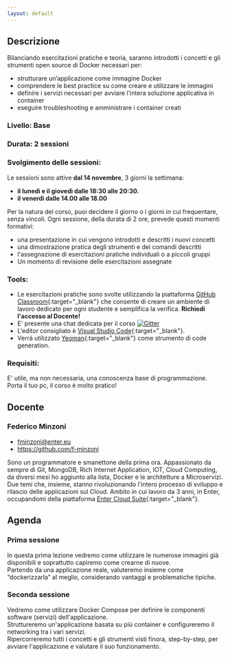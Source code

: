 ```yaml
---
layout: default
---
```


## Descrizione  
Bilanciando esercitazioni pratiche e teoria, saranno introdotti i concetti e gli strumenti open source di Docker necessari per:

- strutturare un’applicazione come immagine Docker  
- comprendere le best practice su come creare e utilizzare le immagini  
- definire i servizi necessari per avviare l'intera soluzione applicativa in container  
- eseguire troubleshooting e amministrare i container creati  

### Livello: Base

### Durata: 2 sessioni
 
### Svolgimento delle sessioni:  
Le sessioni sono attive **dal 14 novembre**, 3 giorni la settimana:  

- **il lunedì e il giovedì dalle 18:30 alle 20:30.**  
- **il venerdì dalle 14.00 alle 18.00**

Per la natura del corso, puoi decidere il giorno o i giorni in cui frequentare, senza vincoli.
Ogni sessione, della durata di 2 ore, prevede questi momenti formativi:

- una presentazione in cui vengono introdotti e descritti i nuovi concetti  
- una dimostrazione pratica degli strumenti e dei comandi descritti  
- l'assegnazione di esercitazioni pratiche individuali o a piccoli gruppi  
- Un momento di revisione delle esercitazioni assegnate

### Tools:

- Le esercitazioni pratiche sono svolte utilizzando la piattaforma [GitHub Classroom](https://classroom.github.com){:target="_blank"} che consente di creare un ambiente di lavoro dedicato per ogni studente e semplifica la verifica. **Richiedi l'accesso al Docente!**    
- E' presente una chat dedicata per il corso [![Gitter](https://badges.gitter.im/Join%20Chat.svg)](https://gitter.im/LOG-ED/real-docker?utm_source=badge&utm_medium=badge&utm_campaign=pr-badge)  
- L'editor consigliato è [Visual Studio Code](https://code.visualstudio.com/){:target="_blank"}.    
- Verrà utilizzato [Yeoman](http://yeoman.io/){:target="_blank"} come strumento di code generation.  

### Requisiti:
 
E' utile, ma non necessaria, una conoscenza base di programmazione.  
Porta il tuo pc, il corso è molto pratico!

## Docente

### Federico Minzoni

- fminzoni@enter.eu 
- https://github.com/f-minzoni

Sono un programmatore e smanettone della prima ora. Appassionato da sempre di Git, MongoDB, Rich Internet Application, IOT, Cloud Computing, da diversi mesi ho aggiunto alla lista, Docker e le architetture a Microservizi. Due temi che, insieme, stanno rivoluzionando l'intero processo di sviluppo e rilascio delle applicazioni sul Cloud. Ambito in cui lavoro da 3 anni, in Enter, occupandomi della piattaforma [Enter Cloud Suite](http://www.entercloudsuite.com){:target="_blank"}.

## Agenda

### Prima sessione
 
In questa prima lezione vedremo come utilizzare le numerose immagini già disponibili e soprattutto capiremo come crearne di nuove.  
Partendo da una applicazione reale, valuteremo insieme come “dockerizzarla” al meglio, considerando vantaggi e problematiche tipiche.  

### Seconda sessione

Vedremo come utilizzare Docker Compose per definire le componenti software (servizi) dell'applicazione.  
Struttureremo un'applicazione basata su più container e configureremo il networking tra i vari servizi.  
Ripercorreremo tutti i concetti e gli strumenti visti finora, step-by-step, per avviare l'applicazione e valutare il suo funzionamento.  

